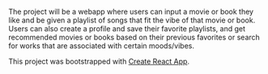 The project will be a webapp where users can input a movie or book they like and be given a playlist of songs that fit the vibe of that movie or book. Users can also create a profile and save their favorite playlists, and get recommended movies or books based on their previous favorites or search for works that are associated with certain moods/vibes. 


This project was bootstrapped with [Create React App](https://github.com/facebook/create-react-app).
